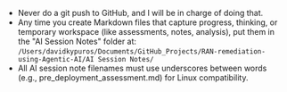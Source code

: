 - Never do a git push to GitHub, and I will be in charge of doing that.
- Any time you create Markdown files that capture progress, thinking, or temporary workspace (like assessments, notes, analysis), put them in the "AI Session Notes" folder at: `/Users/davidkypuros/Documents/GitHub_Projects/RAN-remediation-using-Agentic-AI/AI Session Notes/`
- All AI session note filenames must use underscores between words (e.g., pre_deployment_assessment.md) for Linux compatibility. 
